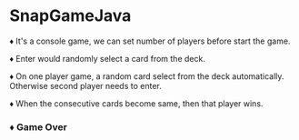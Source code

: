 # SnapGameJava

 ♦   It's a console game, we can set number of players before start the game.

 ♦   Enter would randomly select a card from the deck.

 ♦   On one player game, a random card select from the deck automatically. Otherwise second player needs to enter.

 ♦   When the consecutive cards become same, then that player wins.

   <h3>♦ Game Over</h3>
